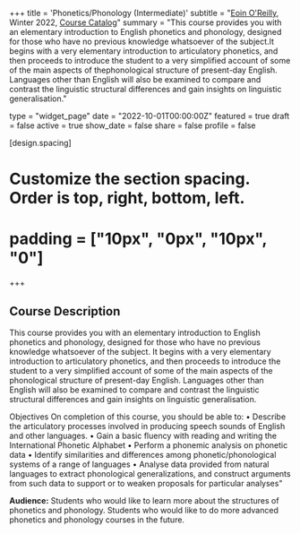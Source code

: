 +++
title = 'Phonetics/Phonology (Intermediate)'
subtitle = "[Eoin O'Reilly](https://slam.phil.hhu.de/authors/eoin/), Winter 2022, [Course Catalog](https://lsf.hhu.de/qisserver/rds?state=verpublish&status=init&vmfile=no&publishid=232675&moduleCall=webInfo&publishConfFile=webInfo&publishSubDir=veranstaltung)"
summary = "This course provides you with an elementary introduction to English phonetics and phonology, designed for those who have no previous knowledge whatsoever of the subject.It begins with a very elementary introduction to articulatory phonetics, and then proceeds to introduce the student to a very simplified account of some of the main aspects of thephonological structure of present-day English. Languages other than English will also be examined to compare and contrast the linguistic structural differences and gain insights on linguistic generalisation."

type = "widget_page"
date = "2022-10-01T00:00:00Z"
featured = true
draft = false
active = true
show_date = false
share = false
profile = false

[design.spacing]
  # Customize the section spacing. Order is top, right, bottom, left.
  # padding = ["10px", "0px", "10px", "0"]

+++

## Course Description
This course provides you with an elementary introduction to English phonetics and phonology, designed for those who have no previous knowledge whatsoever of the subject. It begins with a very elementary introduction to articulatory phonetics, and then proceeds to introduce the student to a very simplified account of some of the main aspects of the phonological structure of present-day English. Languages other than English will also be examined
to compare and contrast the linguistic structural differences and gain insights on linguistic generalisation.

Objectives
On completion of this course, you should be able to:
• Describe the articulatory processes involved in producing speech sounds of English and other languages.
• Gain a basic fluency with reading and writing the International Phonetic Alphabet
• Perform a phonemic analysis on phonetic data
• Identify similarities and differences among phonetic/phonological systems of a range of languages
• Analyse data provided from natural languages to extract phonological generalizations, and construct arguments from such data to support or to weaken proposals for particular analyses"


**Audience:** Students who would like to learn more about the structures of phonetics and phonology. Students who would like to do more advanced phonetics and phonology courses in the future.
